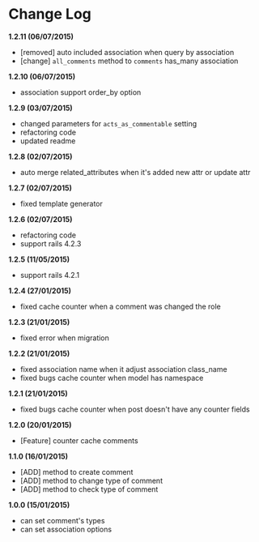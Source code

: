 # Change Log
**1.2.11 (06/07/2015)**

- [removed] auto included association when query by association
- [change] `all_comments` method to `comments` has_many association

**1.2.10 (06/07/2015)**

- association support order_by option

**1.2.9 (03/07/2015)**

- changed parameters for `acts_as_commentable` setting 
- refactoring code
- updated readme

**1.2.8 (02/07/2015)**

- auto merge related_attributes when it's added new attr or update attr

**1.2.7 (02/07/2015)**

- fixed template generator

**1.2.6 (02/07/2015)**

- refactoring code
- support rails 4.2.3

**1.2.5 (11/05/2015)**

- support rails 4.2.1

**1.2.4 (27/01/2015)**

- fixed cache counter when a comment was changed the role

**1.2.3 (21/01/2015)**

- fixed error when migration 

**1.2.2 (21/01/2015)**

- fixed association name when it adjust association class_name
- fixed bugs cache counter when model has namespace


**1.2.1 (21/01/2015)**

- fixed bugs cache counter when post doesn't have any counter fields

**1.2.0 (20/01/2015)**

- [Feature] counter cache comments

**1.1.0 (16/01/2015)**

- [ADD] method to create comment
- [ADD] method to change type of comment
- [ADD] method to check type of comment

**1.0.0 (15/01/2015)**

- can set comment's types
- can set association options